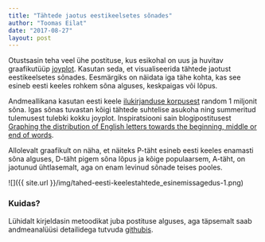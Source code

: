 ```yaml
---
title: "Tähtede jaotus eestikeelsetes sõnades"
author: "Toomas Eilat"
date: "2017-08-27"
layout: post
---
```










Otustsasin teha veel ühe postituse, kus esikohal on uus ja huvitav graafikutüüp [joyplot](https://twitter.com/hnrklndbrg/status/883675698300420098). Kasutan seda, et visualiseerida tähtede jaotust eestikeelsetes sõnades. Eesmärgiks on näidata iga tähe kohta, kas see esineb eesti keeles rohkem sõna alguses, keskpaigas või lõpus.

Andmeallikana kasutan eesti keele [ilukirjanduse korpusest](http://www.cl.ut.ee/korpused/segakorpus/eesti_ilukirjandus_1990/) random 1 miljonit sõna. Igas sõnas tuvastan kõigi tähtede suhtelise asukoha ning summeritud tulemusest tulebki kokku joyplot. Inspiratsiooni sain blogipostitusest [Graphing the distribution of English letters towards the beginning, middle or end of words](http://www.prooffreader.com/2014/05/graphing-distribution-of-english.html).

Allolevalt graafikult on näha, et näiteks P-täht esineb eesti keeles enamasti sõna alguses, D-täht pigem sõna lõpus ja kõige populaarsem, A-täht, on jaotunud ühtlasemalt, aga on enam levinud sõnade teises pooles.

![]({{ site.url }}/img/tahed-eesti-keelestahtede_esinemissagedus-1.png)


### Kuidas?

Lühidalt kirjeldasin metoodikat juba postituse alguses, aga täpsemalt saab andmeanalüüsi detailidega tutvuda [githubis](https://github.com/toomase/tahed_eesti_keeles).
